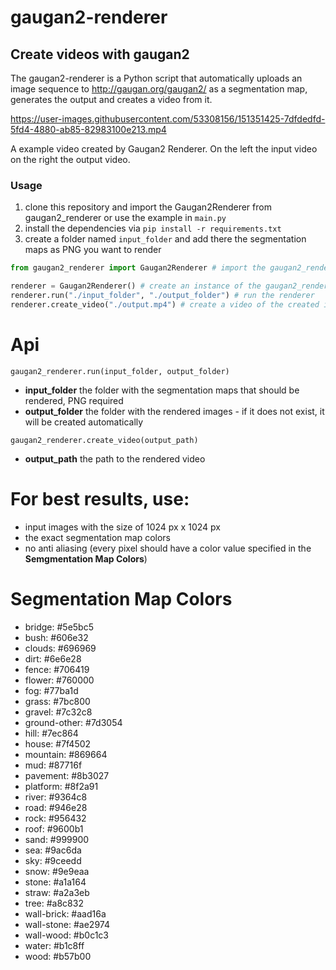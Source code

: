 # gaugan2-renderer

## Create videos with gaugan2

The gaugan2-renderer is a Python script that automatically uploads an image sequence to http://gaugan.org/gaugan2/ as a segmentation map, generates the output and creates a video from it.

https://user-images.githubusercontent.com/53308156/151351425-7dfdedfd-5fd4-4880-ab85-82983100e213.mp4

A example video created by Gaugan2 Renderer. On the left the input video on the right the output video.

### Usage

1. clone this repository and import the Gaugan2Renderer from gaugan2_renderer or use the example in `main.py`
2. install the dependencies via `pip install -r requirements.txt`
3. create a folder named `input_folder` and add there the segmentation maps as PNG you want to render

```python
from gaugan2_renderer import Gaugan2Renderer # import the gaugan2_renderer class from gaugan2_renderer.py

renderer = Gaugan2Renderer() # create an instance of the gaugan2_renderer class
renderer.run("./input_folder", "./output_folder") # run the renderer
renderer.create_video("./output.mp4") # create a video of the created images

```

# Api

`gaugan2_renderer.run(input_folder, output_folder)`

-   **input_folder** the folder with the segmentation maps that should be rendered, PNG required
-   **output_folder** the folder with the rendered images - if it does not exist, it will be created automatically

`gaugan2_renderer.create_video(output_path)`

-   **output_path** the path to the rendered video

# For best results, use:

-   input images with the size of 1024 px x 1024 px
-   the exact segmentation map colors
-   no anti aliasing (every pixel should have a color value specified in the **Semgmentation Map Colors**)

# Segmentation Map Colors

-   bridge: #5e5bc5
-   bush: #606e32
-   clouds: #696969
-   dirt: #6e6e28
-   fence: #706419
-   flower: #760000
-   fog: #77ba1d
-   grass: #7bc800
-   gravel: #7c32c8
-   ground-other: #7d3054
-   hill: #7ec864
-   house: #7f4502
-   mountain: #869664
-   mud: #87716f
-   pavement: #8b3027
-   platform: #8f2a91
-   river: #9364c8
-   road: #946e28
-   rock: #956432
-   roof: #9600b1
-   sand: #999900
-   sea: #9ac6da
-   sky: #9ceedd
-   snow: #9e9eaa
-   stone: #a1a164
-   straw: #a2a3eb
-   tree: #a8c832
-   wall-brick: #aad16a
-   wall-stone: #ae2974
-   wall-wood: #b0c1c3
-   water: #b1c8ff
-   wood: #b57b00
